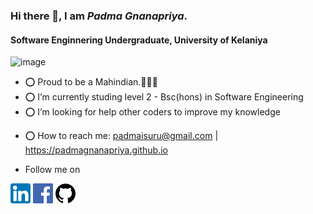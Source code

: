 
<!--
**PadmaGnanapriya/PadmaGnanapriya** is a ✨ _special_ ✨ repository because its `README.md` (this file) appears on your GitHub profile.

Here are some ideas to get you started:

- 🔭 I’m currently working on ...
- 🌱 I’m currently learning ...
- 👯 I’m looking to collaborate on ...
- 🤔 I’m looking for help with ...
- 💬 Ask me about ...
- 📫 How to reach me: ...
- 😄 Pronouns: ...
- ⚡ Fun fact: ...
-->
<!-- [![Padma](https://github.com/PadmaGnanapriya/PadmaGnanapriya/blob/master/medium.png)](https://medium.com/@padmaisuru) -->

### Hi there 👋, I am *Padma Gnanapriya*.  
#### Software Enginnering Undergraduate, University of Kelaniya

![image](https://drive.google.com/uc?export=view&id=1w7FWHOLtiIJ25QUZ6uJ_a1C-jWet_Wmg)

- ⭕ Proud to be a Mahindian.🖤💛🖤
- ⭕ I’m currently studing level 2 - Bsc(hons) in Software Engineering 
- ⭕ I’m looking for help other coders to improve my knowledge
<!-- - ⭕ You can read my articles: https://medium.com/@padmaisuru -->
- ⭕ How to reach me: padmaisuru@gmail.com | https://padmagnanapriya.github.io


- Follow me on

<!-- [![Padma](https://github.com/PadmaGnanapriya/PadmaGnanapriya/blob/master/web.png)](https://padmagnanapriya.github.io) -->
[![Padma](https://github.com/PadmaGnanapriya/PadmaGnanapriya/blob/master/linkedin.png)](https://www.linkedin.com/in/padma-gnanapriya-16b515180)
[![Padma](https://github.com/PadmaGnanapriya/PadmaGnanapriya/blob/master/facebook.png)](https://www.facebook.com/padma.kalhara/)
[![Padma](https://github.com/PadmaGnanapriya/PadmaGnanapriya/blob/master/github.png)](https://github.com/PadmaGnanapriya)



